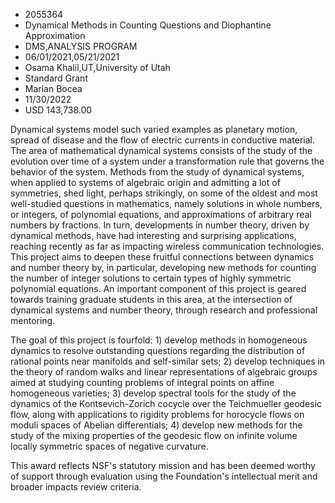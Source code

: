 
* 2055364
* Dynamical Methods in Counting Questions and Diophantine Approximation
* DMS,ANALYSIS PROGRAM
* 06/01/2021,05/21/2021
* Osama Khalil,UT,University of Utah
* Standard Grant
* Marian Bocea
* 11/30/2022
* USD 143,738.00

Dynamical systems model such varied examples as planetary motion, spread of
disease and the flow of electric currents in conductive material. The area of
mathematical dynamical systems consists of the study of the evolution over time
of a system under a transformation rule that governs the behavior of the system.
Methods from the study of dynamical systems, when applied to systems of
algebraic origin and admitting a lot of symmetries, shed light, perhaps
strikingly, on some of the oldest and most well-studied questions in
mathematics, namely solutions in whole numbers, or integers, of polynomial
equations, and approximations of arbitrary real numbers by fractions. In turn,
developments in number theory, driven by dynamical methods, have had interesting
and surprising applications, reaching recently as far as impacting wireless
communication technologies. This project aims to deepen these fruitful
connections between dynamics and number theory by, in particular, developing new
methods for counting the number of integer solutions to certain types of highly
symmetric polynomial equations. An important component of this project is geared
towards training graduate students in this area, at the intersection of
dynamical systems and number theory, through research and professional
mentoring.

The goal of this project is fourfold: 1) develop methods in homogeneous
dynamics to resolve outstanding questions regarding the distribution of rational
points near manifolds and self-similar sets; 2) develop techniques in the theory
of random walks and linear representations of algebraic groups aimed at studying
counting problems of integral points on affine homogeneous varieties; 3) develop
spectral tools for the study of the dynamics of the Kontsevich-Zorich cocycle
over the Teichmueller geodesic flow, along with applications to rigidity
problems for horocycle flows on moduli spaces of Abelian differentials; 4)
develop new methods for the study of the mixing properties of the geodesic flow
on infinite volume locally symmetric spaces of negative curvature.

This award reflects NSF's statutory mission and has been deemed worthy of
support through evaluation using the Foundation's intellectual merit and broader
impacts review criteria.

